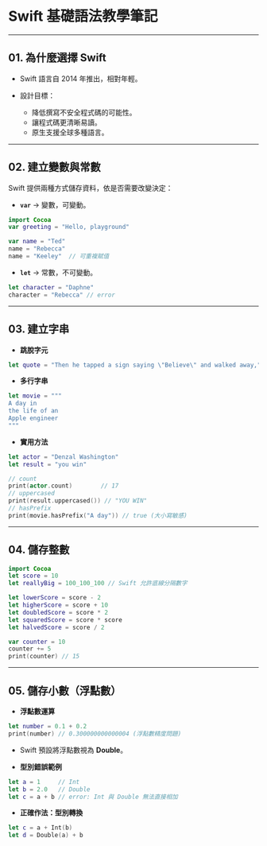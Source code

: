# Swift 基礎語法教學筆記

---

## 01. 為什麼選擇 Swift

* Swift 語言自 2014 年推出，相對年輕。
* 設計目標：

  * 降低撰寫不安全程式碼的可能性。
  * 讓程式碼更清晰易讀。
  * 原生支援全球多種語言。

---

## 02. 建立變數與常數

Swift 提供兩種方式儲存資料，依是否需要改變決定：

* **`var`** → 變數，可變動。

```swift
import Cocoa
var greeting = "Hello, playground"

var name = "Ted"
name = "Rebecca"
name = "Keeley"  // 可重複賦值
```

* **`let`** → 常數，不可變動。

```swift
let character = "Daphne"
character = "Rebecca" // error
```

---

## 03. 建立字串

* **跳脫字元**

```swift
let quote = "Then he tapped a sign saying \"Believe\" and walked away,"
```

* **多行字串**

```swift
let movie = """
A day in
the life of an
Apple engineer
"""
```

* **實用方法**

```swift
let actor = "Denzal Washington"
let result = "you win"

// count
print(actor.count)        // 17
// uppercased
print(result.uppercased()) // "YOU WIN"
// hasPrefix
print(movie.hasPrefix("A day")) // true (大小寫敏感)
```

---

## 04. 儲存整數

```swift
import Cocoa
let score = 10
let reallyBig = 100_100_100 // Swift 允許底線分隔數字

let lowerScore = score - 2
let higherScore = score + 10
let doubledScore = score * 2
let squaredScore = score * score
let halvedScore = score / 2

var counter = 10
counter += 5
print(counter) // 15
```

---

## 05. 儲存小數（浮點數）

* **浮點數運算**

```swift
let number = 0.1 + 0.2
print(number) // 0.300000000000004 (浮點數精度問題)
```

* Swift 預設將浮點數視為 **Double**。

* **型別錯誤範例**

```swift
let a = 1     // Int
let b = 2.0   // Double
let c = a + b // error: Int 與 Double 無法直接相加
```

* **正確作法：型別轉換**

```swift
let c = a + Int(b)
let d = Double(a) + b
```
